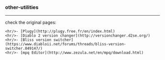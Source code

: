 ### other-utilities

---

check the original pages:

	<hr/>- [Plugy](http://plugy.free.fr/en/index.html)
	<hr/>- [Diablo 2 version changer](http://versionchanger.d2se.org/)
	<hr/>- [Bliss version switcher](https://www.diabloii.net/forums/threads/bliss-version-switcher.849147/)
	<hr/>- [mpq Editor](http://www.zezula.net/en/mpq/download.html)
